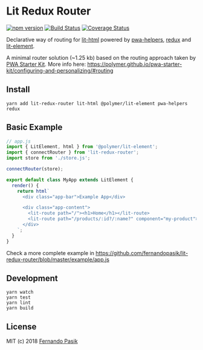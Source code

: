 # Lit Redux Router

[![npm version][img-npm]][url-npm]
[![Build Status][img-circleci]][url-circleci]
[![Coverage Status][img-codecov]][url-codecov]

[img-npm]: https://img.shields.io/npm/v/lit-redux-router.svg
[img-circleci]: https://circleci.com/gh/fernandopasik/lit-redux-router.svg?style=svg
[img-codecov]: https://codecov.io/gh/fernandopasik/lit-redux-router/branch/master/graph/badge.svg


[url-npm]: https://www.npmjs.com/package/lit-redux-router "npm version"
[url-circleci]: https://circleci.com/gh/fernandopasik/lit-redux-router "Build Status"
[url-codecov]: https://codecov.io/gh/fernandopasik/lit-redux-router "Coverage Status"

Declarative way of routing for [lit-html](https://github.com/Polymer/lit-html) powered by [pwa-helpers](https://github.com/Polymer/pwa-helpers), [redux](https://redux.js.org/) and [lit-element](https://github.com/Polymer/lit-element).

A minimal router solution (~1.25 kb) based on the routing approach taken by [PWA Starter Kit](https://github.com/polymer/pwa-starter-kit).
More info here: https://polymer.github.io/pwa-starter-kit/configuring-and-personalizing/#routing

## Install

```
yarn add lit-redux-router lit-html @polymer/lit-element pwa-helpers redux
```

## Basic Example

```js
// app.js
import { LitElement, html } from '@polymer/lit-element';
import { connectRouter } from 'lit-redux-router';
import store from './store.js';

connectRouter(store);

export default class MyApp extends LitElement {
  render() {
    return html`
      <div class="app-bar">Example App</div>

      <div class="app-content">
        <lit-route path="/"><h1>Home</h1></lit-route>
        <lit-route path="/products/:id?/:name?" component="my-product"></lit-route>
      </div>
    `;
  }
}
```

Check a more complete example in https://github.com/fernandopasik/lit-redux-router/blob/master/example/app.js

## Development

```
yarn watch
yarn test
yarn lint
yarn build
```

## License

MIT (c) 2018 [Fernando Pasik](https://fernandopasik.com)
